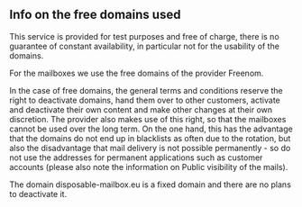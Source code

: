 ## Info on the free domains used

 This service is provided for test purposes and free of charge, there is no guarantee of constant availability, in particular not for the usability of the domains.

 For the mailboxes we use the free domains of the provider Freenom.

 In the case of free domains, the general terms and conditions reserve the right to deactivate domains, hand them over to other customers, activate and deactivate their own content and make other changes at their own discretion.
 The provider also makes use of this right, so that the mailboxes cannot be used over the long term.
 On the one hand, this has the advantage that the domains do not end up in blacklists as often due to the rotation, but also the disadvantage that mail delivery is not possible permanently - so do not use the addresses for permanent applications such as customer accounts (please also note the information on  Public visibility of the mails).




 The domain disposable-mailbox.eu is a fixed domain and there are no plans to deactivate it.

